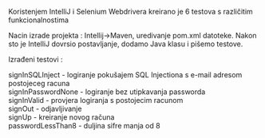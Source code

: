 Koristenjem IntelliJ i Selenium Webdrivera kreirano je 6 testova s različitim funkcionalnostima

Nacin izrade projekta :  Intellij->Maven, uredivanje pom.xml datoteke. Nakon sto je IntelliJ dovrsio postavljanje, dodamo Java klasu i pišemo testove.

Izrađeni testovi :

signInSQLInject - logiranje pokušajem SQL Injectiona s e-mail adresom postojeceg racuna   
signInPasswordNone - logiranje bez utipkavanja passworda  
signInValid - provjera logiranja s postojecim racunom  
signOut - odjavljivanje  
signUp - kreiranje novog računa  
passwordLessThan8 - duljina sifre manja od 8  
